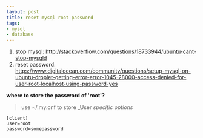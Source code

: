 ```yaml
---
layout: post 
title: reset mysql root password
tags:
- mysql
- database
---
```


1. stop mysql: http://stackoverflow.com/questions/18733944/ubuntu-cant-stop-mysqld
2. reset password: https://www.digitalocean.com/community/questions/setup-mysql-on-ubuntu-droplet-getting-error-error-1045-28000-access-denied-for-user-root-localhost-using-password-yes

**where to store the password of 'root'?**
> use ~/.my.cnf to store _User _specific options_
```
[client]
user=root
password=somepassword
```
